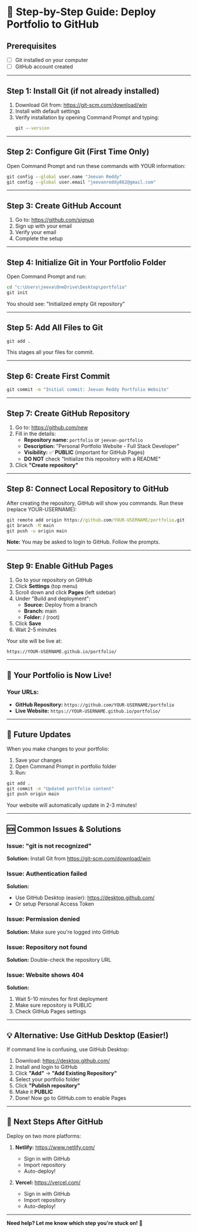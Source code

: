 # 🚀 Step-by-Step Guide: Deploy Portfolio to GitHub

## Prerequisites
- [ ] Git installed on your computer
- [ ] GitHub account created

---

## Step 1: Install Git (if not already installed)

1. Download Git from: https://git-scm.com/download/win
2. Install with default settings
3. Verify installation by opening Command Prompt and typing:
   ```cmd
   git --version
   ```

---

## Step 2: Configure Git (First Time Only)

Open Command Prompt and run these commands with YOUR information:

```cmd
git config --global user.name "Jeevan Reddy"
git config --global user.email "jeevanreddy862@gmail.com"
```

---

## Step 3: Create GitHub Account

1. Go to: https://github.com/signup
2. Sign up with your email
3. Verify your email
4. Complete the setup

---

## Step 4: Initialize Git in Your Portfolio Folder

Open Command Prompt and run:

```cmd
cd "c:\Users\jeeva\OneDrive\Desktop\portfolio"
git init
```

You should see: "Initialized empty Git repository"

---

## Step 5: Add All Files to Git

```cmd
git add .
```

This stages all your files for commit.

---

## Step 6: Create First Commit

```cmd
git commit -m "Initial commit: Jeevan Reddy Portfolio Website"
```

---

## Step 7: Create GitHub Repository

1. Go to: https://github.com/new
2. Fill in the details:
   - **Repository name:** `portfolio` or `jeevan-portfolio`
   - **Description:** "Personal Portfolio Website - Full Stack Developer"
   - **Visibility:** ✅ **PUBLIC** (important for GitHub Pages)
   - **DO NOT** check "Initialize this repository with a README"
3. Click **"Create repository"**

---

## Step 8: Connect Local Repository to GitHub

After creating the repository, GitHub will show you commands. Run these (replace YOUR-USERNAME):

```cmd
git remote add origin https://github.com/YOUR-USERNAME/portfolio.git
git branch -M main
git push -u origin main
```

**Note:** You may be asked to login to GitHub. Follow the prompts.

---

## Step 9: Enable GitHub Pages

1. Go to your repository on GitHub
2. Click **Settings** (top menu)
3. Scroll down and click **Pages** (left sidebar)
4. Under "Build and deployment":
   - **Source:** Deploy from a branch
   - **Branch:** main
   - **Folder:** / (root)
5. Click **Save**
6. Wait 2-5 minutes

Your site will be live at:
```
https://YOUR-USERNAME.github.io/portfolio/
```

---

## 🎉 Your Portfolio is Now Live!

### Your URLs:
- **GitHub Repository:** `https://github.com/YOUR-USERNAME/portfolio`
- **Live Website:** `https://YOUR-USERNAME.github.io/portfolio/`

---

## 📝 Future Updates

When you make changes to your portfolio:

1. Save your changes
2. Open Command Prompt in portfolio folder
3. Run:
```cmd
git add .
git commit -m "Updated portfolio content"
git push origin main
```

Your website will automatically update in 2-3 minutes!

---

## 🆘 Common Issues & Solutions

### Issue: "git is not recognized"
**Solution:** Install Git from https://git-scm.com/download/win

### Issue: Authentication failed
**Solution:** 
- Use GitHub Desktop (easier): https://desktop.github.com/
- Or setup Personal Access Token

### Issue: Permission denied
**Solution:** Make sure you're logged into GitHub

### Issue: Repository not found
**Solution:** Double-check the repository URL

### Issue: Website shows 404
**Solution:** 
1. Wait 5-10 minutes for first deployment
2. Make sure repository is PUBLIC
3. Check GitHub Pages settings

---

## 💡 Alternative: Use GitHub Desktop (Easier!)

If command line is confusing, use GitHub Desktop:

1. Download: https://desktop.github.com/
2. Install and login to GitHub
3. Click **"Add"** → **"Add Existing Repository"**
4. Select your portfolio folder
5. Click **"Publish repository"**
6. Make it **PUBLIC**
7. Done! Now go to GitHub.com to enable Pages

---

## 🎯 Next Steps After GitHub

Deploy on two more platforms:

1. **Netlify:** https://www.netlify.com/
   - Sign in with GitHub
   - Import repository
   - Auto-deploy!

2. **Vercel:** https://vercel.com/
   - Sign in with GitHub
   - Import repository
   - Auto-deploy!

---

**Need help? Let me know which step you're stuck on!** 🚀
